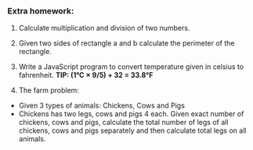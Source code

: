### Extra homework:

1.  Calculate multiplication and division of two numbers.

2. Given two sides of rectangle a and b calculate the perimeter of the rectangle.

3. Write a JavaScript program to convert temperature given in celsius to fahrenheit.
**TIP: (1°C × 9/5) + 32 = 33.8°F**

4. The farm problem:
  - Given 3 types of animals: Chickens, Cows and Pigs
  - Chickens has two legs, cows and pigs 4 each.
	Given exact number of chickens, cows and pigs, calculate the total number of legs of all chickens, cows and pigs separately and then calculate total legs on all animals.


